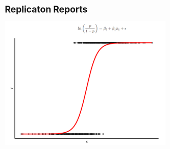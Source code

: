 # Replicaton Reports

![Logit](https://github.com/rnmag/Replication-Reports/blob/main/logit.png?raw=true)